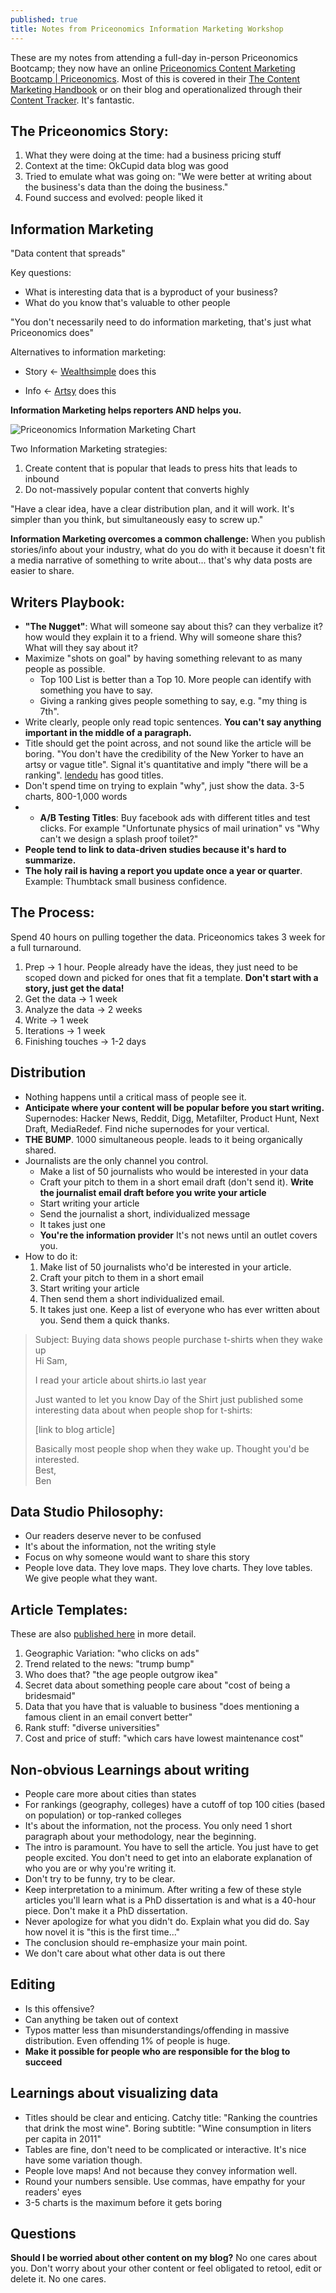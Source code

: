 ```yaml
---
published: true
title: Notes from Priceonomics Information Marketing Workshop
---
```


These are my notes from attending a full-day in-person Priceonomics Bootcamp; they now have an online [Priceonomics Content Marketing Bootcamp | Priceonomics](https://priceonomics.teachable.com/p/priceonomics-content-marketing-bootcamp/).  Most of this is covered in their [The Content Marketing Handbook](https://priceonomics.com/the-content-marketing-handbook/) or on their blog and operationalized through their [Content Tracker](https://stats.priceonomics.com/measure/dashboard/). It's fantastic.

## The Priceonomics Story:  
1. What they were doing at the time: had a business pricing stuff
2. Context at the time: OkCupid data blog was good
3. Tried to emulate what was going on: "We were better at writing about the business's data than the doing the business."
4. Found success and evolved: people liked it

## Information Marketing
"Data content that spreads"

Key questions:
- What is interesting data that is a byproduct of your business?
- What do you know that's valuable to other people

"You don't necessarily need to do information marketing, that's just what Priceonomics does"

Alternatives to information marketing:
- Story <- [Wealthsimple](https://www.wealthsimple.com/en-us/magazine) does this
* Info <- [Artsy](https://www.artsy.net/) does this

**Information Marketing helps reporters AND helps you.**

![Priceonomics Information Marketing Chart](/uploads/2018-10/priceonomics_info_marketing.jpg)

Two Information Marketing strategies:
1. Create content that is popular that leads to press hits that leads to inbound
2. Do not-massively popular content that converts highly

"Have a clear idea, have a clear distribution plan, and it will work. It's simpler than you think, but simultaneously easy to screw up."

**Information Marketing overcomes a common challenge:** When you publish stories/info about your industry, what do you do with it because it doesn't fit a media narrative of something to write about... that's why data posts are easier to share.

## Writers Playbook:
- **"The Nugget"**: What will someone say about this? can they verbalize it? how would they explain it to a friend. Why will someone share this? What will they say about it?
- Maximize "shots on goal" by having something relevant to as many people as possible.
	- Top 100 List is better than a Top 10. More people can identify with something you have to say. 
	- Giving a ranking gives people something to say, e.g. "my thing is 7th".
- Write clearly, people only read topic sentences. **You can't say anything important in the middle of a paragraph.**
- Title should get the point across, and not sound like the article will be boring. "You don't have the credibility of the New Yorker to have an artsy or vague title". Signal it's quantitative and imply "there will be a ranking". [lendedu](https://lendedu.com/top-posts/) has good titles.
- Don't spend time on trying to explain "why", just show the data. 3-5 charts, 800-1,000 words
- - **A/B Testing Titles**: Buy facebook ads with different titles and test clicks. For example "Unfortunate physics of mail urination" vs "Why can't we design a splash proof toilet?"
- **People tend to link to data-driven studies because it's hard to summarize.**
- **The holy rail is having a report you update once a year or quarter**. Example: Thumbtack small business confidence.

## The Process:
Spend 40 hours on pulling together the data. Priceonomics takes 3 week for a full turnaround.

1. Prep -> 1 hour. People already have the ideas, they just need to be scoped down and picked for ones that fit a template. **Don't start with a story, just get the data!**
2. Get the data -> 1 week
3. Analyze the data -> 2 weeks
4. Write -> 1 week
5. Iterations -> 1 week
6. Finishing touches -> 1-2 days

## Distribution
- Nothing happens until a critical mass of people see it.
- **Anticipate where your content will be popular before you start writing.** Supernodes: Hacker News, Reddit, Digg, Metafilter, Product Hunt, Next Draft, MediaRedef. Find niche supernodes for your vertical.  
- **THE BUMP**. 1000 simultaneous people. leads to it being organically shared.
- Journalists are the only channel you control.
	- Make a list of 50 journalists who would be interested in your data
	- Craft your pitch to them in a short email draft (don't send it).  **Write the journalist email draft before you write your article**
	- Start writing your article
	- Send the journalist a short, individualized message
	- It takes just one
	- **You're the information provider** It's not news until an outlet covers you.
- How to do it:
	1. Make list of 50 journalists who'd be interested in your article. 
	2. Craft your pitch to them in a short email
	3. Start writing your article
	4. Then send them a short individualized email.
	5. It takes just one. Keep a list of everyone who has ever written about you. Send them a quick thanks.

> Subject: Buying data shows people purchase t-shirts when they wake up  
> Hi Sam,  
>   
> I read your article about shirts.io last year  
>   
> Just wanted to let you know Day of the Shirt just published some interesting data about when people shop for t-shirts:  
>   
> [link to blog article]  
>   
> Basically most people shop when they wake up. Thought you'd be interested.  
> Best,  
> Ben  

## Data Studio Philosophy:
- Our readers deserve never to be confused
- It's about the information, not the writing style
- Focus on why someone would want to share this story
- People love data. They love maps. They love charts. They love tables. We give people what they want. 

## Article Templates:
These are also [published here](https://priceonomics.com/introducing-priceonomics-content-marketing/) in more detail.
1. Geographic Variation: "who clicks on ads"
2. Trend related to the news: "trump bump"
3. Who does that? "the age people outgrow ikea"
4. Secret data about something people care about "cost of being a bridesmaid"
5. Data that you have that is valuable to business "does mentioning a famous client in an email convert better"
6. Rank stuff: "diverse universities"
7. Cost and price of stuff: "which cars have lowest maintenance cost"

## Non-obvious Learnings about writing
- People care more about cities than states
- For rankings (geography, colleges) have a cutoff of top 100 cities (based on population) or top-ranked colleges
- It's about the information, not the process. You only need 1 short paragraph about your methodology, near the beginning.
- The intro is paramount. You have to sell the article. You just have to get people excited. You don't need to get into an elaborate explanation of who you are or why you're writing it.
- Don't try to be funny, try to be clear.
- Keep interpretation to a minimum. After writing a few of these style articles you'll learn what is a PhD dissertation is and what is a 40-hour piece. Don't make it a PhD dissertation.
- Never apologize for what you didn't do. Explain what you did do. Say how novel it is "this is the first time..."
- The conclusion should re-emphasize your main point.
- We don't care about what other data is out there

## Editing
- Is this offensive?
- Can anything be taken out of context
- Typos matter less than misunderstandings/offending in massive distribution. Even offending 1% of people is huge.
- **Make it possible for people who are responsible for the blog to succeed** 

## Learnings about visualizing data
- Titles should be clear and enticing. Catchy title: "Ranking the countries that drink the most wine". Boring subtitle: "Wine consumption in liters per capita in 2011"
- Tables are fine, don't need to be complicated or interactive. It's nice have some variation though.
- People love maps! And not because they convey information well.
- Round your numbers sensible. Use commas, have empathy for your readers' eyes
- 3-5 charts is the maximum before it gets boring

## Questions
**Should I be worried about other content on my blog?** No one cares about you. Don't worry about your other content or feel obligated to retool, edit or delete it. No one cares.


